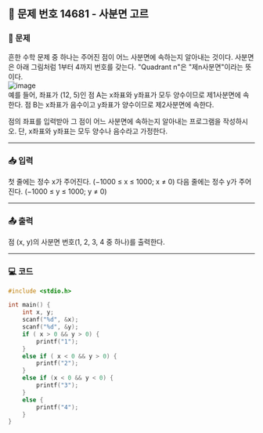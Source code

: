 ## 📝 문제 번호 14681 - 사분면 고르

### 📌 문제
흔한 수학 문제 중 하나는 주어진 점이 어느 사분면에 속하는지 알아내는 것이다. 사분면은 아래 그림처럼 1부터 4까지 번호를 갖는다. "Quadrant n"은 "제n사분면"이라는 뜻이다.  
![image](https://github.com/user-attachments/assets/1a08616a-0a75-4b4f-ab50-f27acf8d9749)  
예를 들어, 좌표가 (12, 5)인 점 A는 x좌표와 y좌표가 모두 양수이므로 제1사분면에 속한다. 점 B는 x좌표가 음수이고 y좌표가 양수이므로 제2사분면에 속한다.

점의 좌표를 입력받아 그 점이 어느 사분면에 속하는지 알아내는 프로그램을 작성하시오. 단, x좌표와 y좌표는 모두 양수나 음수라고 가정한다.


---

### 📥 입력
첫 줄에는 정수 x가 주어진다. (−1000 ≤ x ≤ 1000; x ≠ 0) 다음 줄에는 정수 y가 주어진다. (−1000 ≤ y ≤ 1000; y ≠ 0)

---

### 📤 출력
점 (x, y)의 사분면 번호(1, 2, 3, 4 중 하나)를 출력한다.

---

### 💻 코드
```c
#include <stdio.h>

int main() {
	int x, y;
	scanf("%d", &x);
	scanf("%d", &y);
	if ( x > 0 && y > 0) {
		printf("1");
	}
	else if ( x < 0 && y > 0) {
		printf("2");
	}
	else if (x < 0 && y < 0) {
		printf("3");
	}
	else {
		printf("4");
	}
}
```
